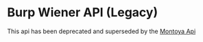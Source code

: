 # Burp Wiener API (Legacy)

This api has been deprecated and superseded by the [Montoya Api](https://github.com/PortSwigger/burp-extensions-montoya-api)
